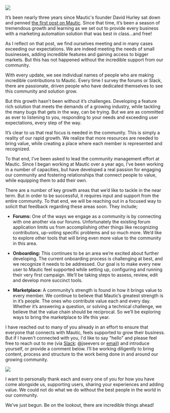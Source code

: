 ![](https://www.mautic.org/wp-content/uploads/2017/06/farmFieldPhoto-1024x448.jpg)


It’s been nearly three years since Mautic's founder David Hurley sat down and penned [the first post on Mautic](https://www.mautic.org/blog/and-so-it-begins/). Since that time, it’s been a season of tremendous growth and learning as we set out to provide every business with a marketing automation solution that was best in class…and free!

As I reflect on that post, we find ourselves meeting and in many cases exceeding our expectations. We are indeed meeting the needs of small businesses, adding incredible features and gaining access to bigger markets. But this has not happened without the incredible support from our community. 

With every update, we see individual names of people who are making incredible contributions to Mautic. Every time I survey the forums or Slack, there are passionate, driven people who have dedicated themselves to see this community and solution grow.

But this growth hasn’t been without it’s challenges. Developing a feature rich solution that meets the demands of a growing industry, while tackling the many bugs that gets in the way, can be trying. But we are as committed as ever to listening to you, responding to your needs and exceeding user expectations, every step of the way.

It’s clear to us that real focus is needed in the community. This is simply a reality of our rapid growth. We realize that more resources are needed to bring value, while creating a place where each member is represented and recognized.

To that end, I’ve been asked to lead the community management effort at Mautic. Since I began working at Mautic over a year ago, I’ve been working in a number of capacities, but have developed a real passion for engaging our community and fostering relationships that connect people to value, while equipping them to add their own. 

There are a number of key growth areas that we’d like to tackle in the near term. But in order to be successful, it requires input and support from the entire community. To that end, we will be reaching out in a focused way to solicit that feedback regarding these areas soon. They include;



- **Forums:** One of the ways we engage as a community is by connecting with one another via our forums. Unfortunately the existing forum application limits us from accomplishing other things like recognizing contributors, up-voting specific problems and so much more. We’d like to explore other tools that will bring even more value to the community in this area.

- **Onboarding:** This continues to be an area we’re excited about further developing. The current onboarding process is challenging at best, and we recognize it needs to be addressed. Our goal is to make every new user to Mautic feel supported while setting up, configuring and running their very first campaign. We’ll be taking steps to assess, review, edit and develop more succinct tools.

- **Marketplace:** A community’s strength is found in how it brings value to every member. We continue to believe that Mautic’s greatest strength is in it’s people. The ones who contribute value each and every day. Whether it’s answering a question, or solving a technical challenge, we believe that the value chain should be reciprocal. So we’ll be exploring ways to bring the marketplace to life this year.



I have reached out to many of you already in an effort to ensure that everyone that connects with Mautic, feels supported to grow their business. But if I haven't connected with you, I'd like to say "hello" and please feel free to reach out to me (via [Slack](https://www.mautic.org/slack): @jseevers or [email](mailto:jeff.seevers@mautic.org)) and introduce yourself, or provide a comment below. I’ll be working diligently to bring content, process and structure to the work being done in and around our growing community.

![](https://www.mautic.org/wp-content/uploads/2017/06/IMG_5965.gif)


I want to personally thank each and every one of you for how you have come alongside us, supporting users, sharing your experiences and adding value. We could not do what we do without the best people in the world in our community. 

We’ve just begun. Be on the lookout, there are incredible things ahead!